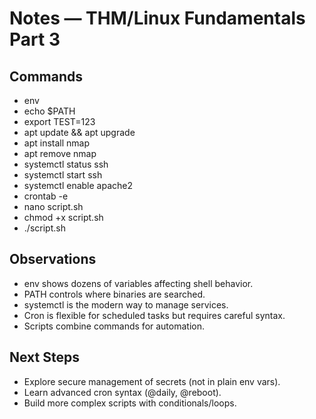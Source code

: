 # Notes — THM/Linux Fundamentals Part 3

## Commands
- env
- echo $PATH
- export TEST=123
- apt update && apt upgrade
- apt install nmap
- apt remove nmap
- systemctl status ssh
- systemctl start ssh
- systemctl enable apache2
- crontab -e
- nano script.sh
- chmod +x script.sh
- ./script.sh

## Observations
- env shows dozens of variables affecting shell behavior.
- PATH controls where binaries are searched.
- systemctl is the modern way to manage services.
- Cron is flexible for scheduled tasks but requires careful syntax.
- Scripts combine commands for automation.

## Next Steps
- Explore secure management of secrets (not in plain env vars).
- Learn advanced cron syntax (@daily, @reboot).
- Build more complex scripts with conditionals/loops.
